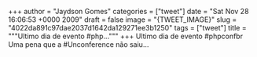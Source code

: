 
+++
author = "Jaydson Gomes"
categories = ["tweet"]
date = "Sat Nov 28 16:06:53 +0000 2009"
draft = false
image = "{TWEET_IMAGE}"
slug = "4022da891c97dae2037d1642da129271ee3b1250"
tags = ["tweet"]
title = """Ultimo dia de evento #php..."""
+++
Ultimo dia de evento #phpconfbr Uma pena que a #Unconference não saiu...
